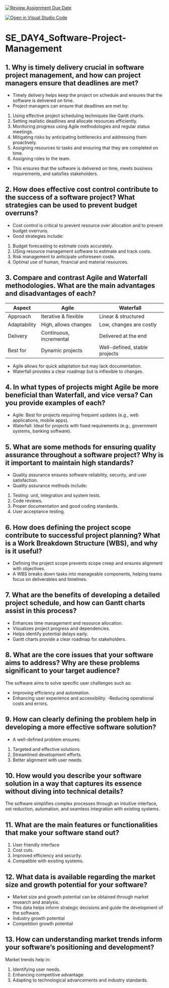 [![Review Assignment Due Date](https://classroom.github.com/assets/deadline-readme-button-22041afd0340ce965d47ae6ef1cefeee28c7c493a6346c4f15d667ab976d596c.svg)](https://classroom.github.com/a/9pw6JKcu)

[![Open in Visual Studio Code](https://classroom.github.com/assets/open-in-vscode-2e0aaae1b6195c2367325f4f02e2d04e9abb55f0b24a779b69b11b9e10269abc.svg)](https://classroom.github.com/online_ide?assignment_repo_id=18343801&assignment_repo_type=AssignmentRepo)

# SE_DAY4_Software-Project-Management

## 1. Why is timely delivery crucial in software project management, and how can project managers ensure that deadlines are met?

- Timely delivery helps keep the project on schedule and ensures that the software is delivered on time.
- Project managers can ensure that deadlines are met by:

1. Using effective project scheduling techniques like Gantt charts.
2. Setting realistic deadlines and allocate resources efficiently.
3. Monitoring progress using Agile methodologies and regular status meetings.
4. Mitigating risks by anticipating bottlenecks and addressing them proactively.
5. Assigning resources to tasks and ensuring that they are completed on time.
6. Assigning roles to the team.

- This ensures that the software is delivered on time, meets business requirements, and satisfies stakeholders.

## 2. How does effective cost control contribute to the success of a software project? What strategies can be used to prevent budget overruns?

- Cost control is critical to prevent resource over allocation and to prevent budget overruns.
- Good strategies include:

1. Budget forecasting to estimate costs accurately.
2. USing resource management software to estimate and track costs.
3. Risk management to anticipate unforeseen costs.
4. Optimal use of human, financial and material resources.

## 3. Compare and contrast Agile and Waterfall methodologies. What are the main advantages and disadvantages of each?

| Aspect         | Agile                            | Waterfall                        |
|---------------|---------------------------------|---------------------------------|
| Approach      | Iterative & flexible           | Linear & structured             |
| Adaptability  | High, allows changes           | Low, changes are costly         |
| Delivery      | Continuous, incremental       | Delivered at the end            |
| Best for      | Dynamic projects               | Well-defined, stable projects   |

- Agile allows for quick adaptation but may lack documentation.
- Waterfall provides a clear roadmap but is inflexible to changes.

## 4. In what types of projects might Agile be more beneficial than Waterfall, and vice versa? Can you provide examples of each?

- Agile: Best for projects requiring frequent updates (e.g., web applications, mobile apps).
- Waterfall: Ideal for projects with fixed requirements (e.g., government systems, banking software).

## 5. What are some methods for ensuring quality assurance throughout a software project? Why is it important to maintain high standards?

- Quality assurance ensures software reliability, security, and user satisfaction.
- Quality assurance methods include:

1. Testing:  unit, integration and system tests.
2. Code reviews.
3. Proper documentation and good coding standards.
4. User acceptance testing.

## 6. How does defining the project scope contribute to successful project planning? What is a Work Breakdown Structure (WBS), and why is it useful?

- Defining the project scope prevents scope creep and ensures alignment with objectives.
- A WBS breaks down tasks into manageable components, helping teams focus on deliverables and timelines.

## 7. What are the benefits of developing a detailed project schedule, and how can Gantt charts assist in this process?

- Enhances time management and resource allocation.
- Visualizes project progress and dependencies.
- Helps identify potential delays early.
- Gantt charts provide a clear roadmap for stakeholders.

## 8. What are the core issues that your software aims to address? Why are these problems significant to your target audience?

The software aims to solve specific user challenges such as:

- Improving efficiency and automation.
- Enhancing user experience and accessibility.
-Reducing operational costs and errors.

## 9. How can clearly defining the problem help in developing a more effective software solution?

- A well-defined problem ensures:

1. Targeted and effective solutions.
2. Streamlined development efforts.
3. Better alignment with user needs.

## 10. How would you describe your software solution in a way that captures its essence without diving into technical details?

The software simplifies complex processes through an intuitive interface, ost reduction, automation, and seamless integration with existing systems.

## 11. What are the main features or functionalities that make your software stand out?

1. User friendly interface
2. Cost cuts.
3. Improved efficiency and security.
4. Compatible with existing systems.

## 12. What data is available regarding the market size and growth potential for your software?

- Market size and growth potential can be obtained through market research and analysis.
- This data helps inform strategic decisions and guide the development of the software.
- Industry growth potential
- Competition growth potential

## 13. How can understanding market trends inform your software’s positioning and development?
Market trends help in:

1. Identifying user needs.
2. Enhancing competitive advantage.
3. Adapting to technological advancements and industry standards.
